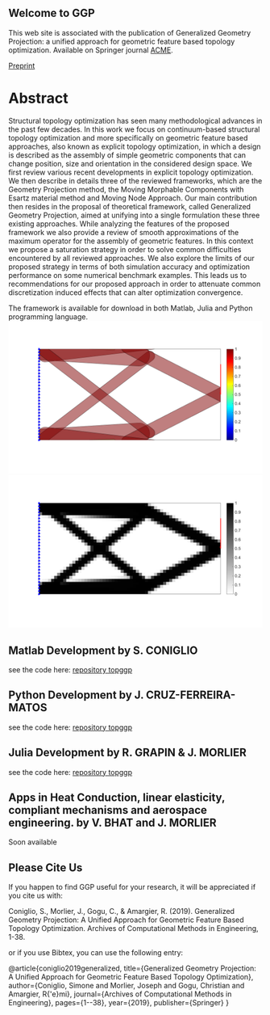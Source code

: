 ## Welcome to GGP

This web site is associated with the publication of Generalized Geometry Projection: a unified approach for geometric feature based topology optimization. Available on Springer journal [ACME](https://link.springer.com/article/10.1007/s11831-019-09362-8). 

[Preprint](https://hal.archives-ouvertes.fr/hal-02358693/document)

# Abstract
Structural topology optimization has seen many methodological advances in the past few decades. In this work we focus on continuum-based structural topology optimization and more specifically on geometric feature based approaches, also known as explicit topology optimization, in which a design is described as the assembly of simple geometric components that can change position, size and orientation in the considered design space. We first review various recent developments in explicit topology optimization. We then describe in details three of the reviewed frameworks, which are the Geometry Projection method, the Moving Morphable Components with Esartz material method and Moving Node Approach. Our main contribution then resides in the proposal of theoretical framework, called Generalized Geometry Projection, aimed at unifying into a single formulation these three existing approaches. While analyzing the features of the proposed framework we also provide a review of smooth approximations of the maximum operator for the assembly of geometric features. In this context we propose a saturation strategy in order to solve common difficulties encountered by all reviewed approaches. We also explore the limits of our proposed strategy in terms of both simulation accuracy and optimization performance on some numerical benchmark examples. This leads us to recommendations for our proposed approach in order to attenuate common discretization induced effects that can alter optimization convergence.

The framework is available for download in both Matlab, Julia and Python programming language.
![Example of component plot](26d.png)
![Example of density plot](26e.png)

## Matlab Development by S. CONIGLIO

see the code here:
[repository topggp](https://github.com/topggp/GGP-Matlab)

## Python Development by J. CRUZ-FERREIRA-MATOS 

see the code here:
[repository topggp](https://github.com/topggp/GGP-Python)

## Julia Development by R. GRAPIN & J. MORLIER

see the code here:
[repository topggp](https://github.com/topggp/GGP-JULIA)


## Apps in Heat Conduction, linear elasticity, compliant mechanisms and aerospace engineering. by V. BHAT and J. MORLIER

Soon available


## Please Cite Us

If you happen to find GGP useful for your research, it will be appreciated if you cite us with:

Coniglio, S., Morlier, J., Gogu, C., & Amargier, R. (2019). Generalized Geometry Projection: A Unified Approach for Geometric Feature Based Topology Optimization. Archives of Computational Methods in Engineering, 1-38.

or if you use Bibtex, you can use the following entry:

@article{coniglio2019generalized,
  title={Generalized Geometry Projection: A Unified Approach for Geometric Feature Based Topology Optimization},
  author={Coniglio, Simone and Morlier, Joseph and Gogu, Christian and Amargier, R{\'e}mi},
  journal={Archives of Computational Methods in Engineering},
  pages={1--38},
  year={2019},
  publisher={Springer}
}

